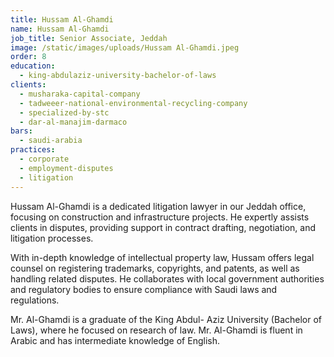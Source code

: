 ```yaml
---
title: Hussam Al-Ghamdi
name: Hussam Al-Ghamdi
job_title: Senior Associate, Jeddah
image: /static/images/uploads/Hussam Al-Ghamdi.jpeg
order: 8
education:
  - king-abdulaziz-university-bachelor-of-laws
clients:
  - musharaka-capital-company
  - tadweeer-national-environmental-recycling-company
  - specialized-by-stc
  - dar-al-manajim-darmaco
bars:
  - saudi-arabia
practices:
  - corporate
  - employment-disputes
  - litigation
---
```

Hussam Al-Ghamdi is a dedicated litigation lawyer in our Jeddah office, focusing on construction and infrastructure projects. He expertly assists clients in disputes, providing support in contract drafting, negotiation, and litigation processes.

With in-depth knowledge of intellectual property law, Hussam offers legal counsel on registering trademarks, copyrights, and patents, as well as handling related disputes. He collaborates with local government authorities and regulatory bodies to ensure compliance with Saudi laws and regulations.

Mr. Al-Ghamdi is a graduate of the King Abdul- Aziz University (Bachelor of Laws), where he focused on research of law. Mr. Al-Ghamdi is fluent in Arabic and has intermediate knowledge of English.
